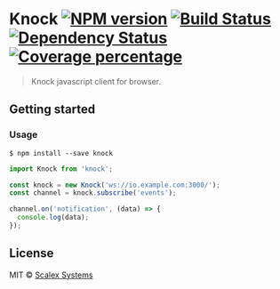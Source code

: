 # Knock [![NPM version][npm-image]][npm-url] [![Build Status][travis-image]][travis-url] [![Dependency Status][daviddm-image]][daviddm-url] [![Coverage percentage][coveralls-image]][coveralls-url]
> Knock javascript client for browser.


## Getting started

### Usage

```
$ npm install --save knock
```

```js
import Knock from 'knock';

const knock = new Knock('ws://io.example.com:3000/');
const channel = knock.subscribe('events');

channel.on('notification', (data) => {
  console.log(data);
});
```


## License

MIT © [Scalex Systems](Http://opensource.scalex.xyz/)


[npm-image]: https://badge.fury.io/js/knock-js.svg
[npm-url]: https://npmjs.org/package/knock-js
[travis-image]: https://travis-ci.org/zerohq/knock-js.svg?branch=master
[travis-url]: https://travis-ci.org/zerohq/knock-js
[daviddm-image]: https://david-dm.org/zerohq/knock-js.svg?theme=shields.io
[daviddm-url]: https://david-dm.org/zerohq/knock-js
[coveralls-image]: https://coveralls.io/repos/zerohq/knock-js/badge.svg
[coveralls-url]: https://coveralls.io/r/zerohq/knock-js
